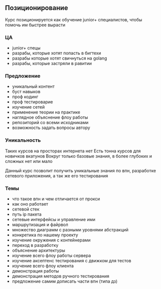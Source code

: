 ## Позиционирование

Курс позиционируется как обучение junior+ специалистов, чтобы помочь им быстрее вырасти

### ЦА
- junior+ спецы
- разрабы, которые хотят  попасть в бигтехи
- разрабы которые хотят свичнуться на golang
- разрабы, которые застряли в равитии

### Предложение
- уникальный контент
- буст навыков 
- проф кодинг 
- проф тестироварие
- изучение сетей
- применение теории на практике
- наглядное объяснение флоу работы
- репозиторий со всеми исходниками
- возможность задать вопросы автору 

### Уникальность

Таких курсов на просторах интернета нет
Есть тонна курсов для новичков вкатунов
Вокруг только базовые знания, в более глубоких и сложных нет или мало

Данный курс позволит получить уникальные знания по впн, разработке сетевого приложения, а так же его тестирования

### Темы
- что такое впн и чем отличается от прокси
- как оно работает 
- сетевой стек
- путь ip пакета
- сетевые интерфейсы и управление ими
- маршрутизация и файрвол 
- множество диаграмм с разными уровнями абстракций
- конкретика по нашему проекту
- изучение окружения с контейнерами
- переход в разработку
- объяснение архитектуры 
- изучение всего флоу работы сервера 
- изучение аксептенс тестирования с движком для тестов
- изучение всего флоу клиента
- демонстрация работы
- демонстрация методов ручного тестирования
- предложение самим дописать части впн (типа дз)